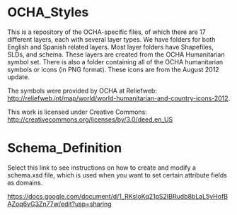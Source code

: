 OCHA_Styles
===========

This is a repository of the OCHA-specific files, of which there are 17 different layers, each with several layer types. We have folders for both English and Spanish related layers. Most layer folders have Shapefiles, SLDs, and schema. These layers are created from the OCHA Humanitarian symbol set. There is also a folder containing all of the OCHA humanitarian symbols or icons (in PNG format). These icons are from the August 2012 update. 

The symbols were provided by OCHA at Reliefweb: http://reliefweb.int/map/world/world-humanitarian-and-country-icons-2012.

This work is licensed under Creative Commons: http://creativecommons.org/licenses/by/3.0/deed.en_US

Schema_Definition
=================

Select this link to see instructions on how to create and modify a schema.xsd file, which is used when you want to set certain attribute fields as domains.

https://docs.google.com/document/d/1_RKsIoKq21pS2IBRudb8bLaL5yHofBAZoq6vG3Zn77w/edit?usp=sharing


